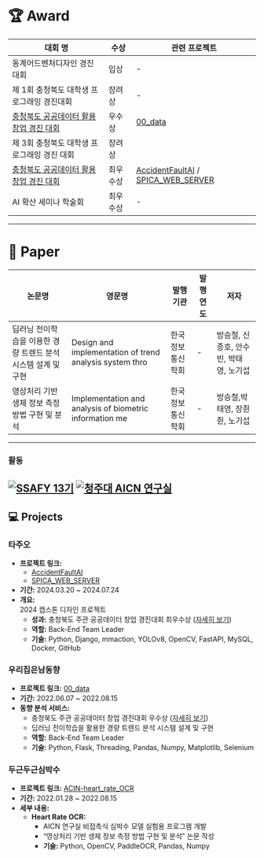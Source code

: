 # **🏆 Award**

| 대회 명                                  | 수상    | 관련 프로젝트 |
|------------------------------------------|---------|---------------|
| 동계어드벤처디자인 경진 대회               | 입상    | -             |
| 제 1회 충청북도 대학생 프로그래밍 경진대회       | 장려상  | -             |
| [충청북도 공공데이터 활용 창업 경진 대회](#우리집은남동향)     | 우수상  | [00_data](https://github.com/jongho22/00_data)             |
| 제 3회 충청북도 대학생 프로그래밍 경진 대회       | 장려상  |              |
| [충청북도 공공데이터 활용 창업 경진 대회](#타주오)     | 최우수상|   [AccidentFaultAI](https://github.com/grayson1999/AccidentFaultAI)  /  [SPICA_WEB_SERVER](https://github.com/CJU-ACIN/SPICA_WEB_SERVER)             |
| AI 확산 세미나 학술회                      | 최우수상| -             |


---

# 📰 **Paper**

| 논문명                                                   | 영문명                                               | 발행기관         | 발행연도 | 저자              |
|---------------------------------------------------------|------------------------------------------------------|------------------|----------|-------------------|
| 딥러닝 전이학습을 이용한 경량 트렌드 분석 시스템 설계 및 구현 | Design and implementation of trend analysis system thro | 한국정보통신학회  | -        | 방승철, 신종호, 안수빈, 박태영, 노기섭            |
| 영상처리 기반 생체 정보 측정 방법 구현 및 분석           | Implementation and analysis of biometric information me | 한국정보통신학회  | -        | 방승철,박태영, 장쥔쥔, 노기섭    |

---

### 활동
[![SSAFY 13기](https://img.shields.io/badge/SSAFY-13기-green)](https://www.ssafy.com)
[![청주대 AICN 연구실](https://img.shields.io/badge/청주대학교%20AICN%20연구실-blue?style=flat-square)](http://acin.cju.ac.kr/)
---



## 💻 Projects

### 타주오
- **프로젝트 링크:**  
  - [AccidentFaultAI](https://github.com/grayson1999/AccidentFaultAI)  
  - [SPICA_WEB_SERVER](https://github.com/CJU-ACIN/SPICA_WEB_SERVER)
- **기간:** 2024.03.20 ~ 2024.07.24
- **개요:**  
  2024 캡스톤 디자인 프로젝트  
  - **성과:** 충청북도 주관 공공데이터 창업 경진대회 최우수상 ([자세히 보기](https://www.viva100.com/main/view.php?key=20240726010008085))
  - **역할:** Back-End Team Leader  
  - **기술:** Python, Django, mmaction, YOLOv8, OpenCV, FastAPI, MySQL, Docker, GitHub

### 우리집은남동향
- **프로젝트 링크:** [00_data](https://github.com/jongho22/00_data)
- **기간:** 2022.06.07 ~ 2022.08.15
- **동향 분석 서비스:**  
  - 충청북도 주관 공공데이터 창업 경진대회 우수상 ([자세히 보기](https://www.breaknews.com/926581))
  - 딥러닝 전이학습을 활용한 경량 트렌드 분석 시스템 설계 및 구현  
  - **역할:** Back-End Team Leader  
  - **기술:** Python, Flask, Threading, Pandas, Numpy, Matplotlib, Selenium

### 두근두근심박수
- **프로젝트 링크:** [ACIN-heart_rate_OCR](https://github.com/grayson1999/ACIN-heart_rate_OCR)
- **기간:** 2022.01.28 ~ 2022.08.15
- **세부 내용:**  
  - **Heart Rate OCR:**  
    - AICN 연구실 비접촉식 심박수 모델 실험용 프로그램 개발  
    - “영상처리 기반 생체 정보 측정 방법 구현 및 분석” 논문 작성  
    - **기술:** Python, OpenCV, PaddleOCR, Pandas, Numpy
